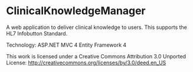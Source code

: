 ClinicalKnowledgeManager
===================

A web application to deliver clinical knowledge to users.  This supports the HL7 Infobutton Standard.

Technology:
ASP.NET MVC 4
Entity Framework 4

This work is licensed under a Creative Commons Attribution 3.0 Unported License:
http://creativecommons.org/licenses/by/3.0/deed.en_US
